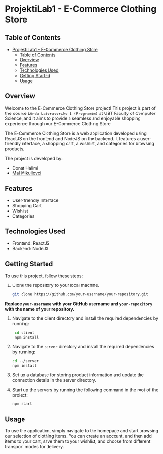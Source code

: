 # ProjektiLab1 - E-Commerce Clothing Store

## Table of Contents
- [ProjektiLab1 - E-Commerce Clothing Store](#projektilab1---e-commerce-clothing-store)
  - [Table of Contents](#table-of-contents)
  - [Overview](#overview)
  - [Features](#features)
  - [Technologies Used](#technologies-used)
  - [Getting Started](#getting-started)
  - [Usage](#usage)

## Overview

Welcome to the E-Commerce Clothing Store project! This project is part of the course `Lënda Laboratorike 1 (Programim)` at UBT Faculty of Computer Science, and it aims to provide a seamless and enjoyable shopping experience through our E-Commerce Clothing Store

The E-Commerce Clothing Store is a web application developed using ReactJS on the frontend and NodeJS on the backend. It features a user-friendly interface, a shopping cart, a wishlist, and categories for browsing products.

The project is developed by:

- [Donat Halimi](https://github.com/DonatHalimi)
- [Mal Mikullovci](https://github.com/MalMikullovci)

## Features

- User-friendly Interface
- Shopping Cart
- Wishlist
- Categories

## Technologies Used

- Frontend: ReactJS
- Backend: NodeJS

## Getting Started

To use this project, follow these steps:

1. Clone the repository to your local machine.

   ```bash
   git clone https://github.com/your-username/your-repository.git
    ```
**Replace `your-username` with your GitHub username and `your-repository` with the name of your repository.**

1. Navigate to the client directory and install the required dependencies by running:
   ```bash
    cd client
    npm install
    ```

2. Navigate to the `server` directory and install the required dependencies by running:
    ```bash
    cd ../server
    npm install
    ```

3. Set up a database for storing product information and update the connection details in the server directory.

4. Start up the servers by running the following command in the root of the project:

    ```bash
    npm start
    ```
    
## Usage

To use the application, simply navigate to the homepage and start browsing our selection of clothing items. You can create an account, and then add items to your cart, save them to your wishlist, and choose from different transport modes for delivery.